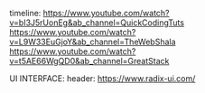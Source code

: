 timeline:
https://www.youtube.com/watch?v=bI3J5rUonEg&ab_channel=QuickCodingTuts
https://www.youtube.com/watch?v=L9W33EuGjoY&ab_channel=TheWebShala
https://www.youtube.com/watch?v=t5AE66WgQD0&ab_channel=GreatStack



UI INTERFACE:
  header:
  https://www.radix-ui.com/
